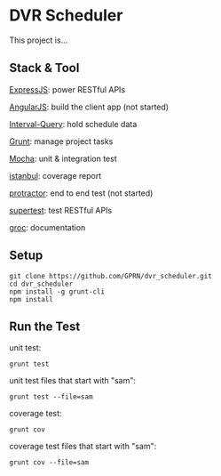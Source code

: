 # DVR Scheduler

This project is...

## Stack & Tool

[ExpressJS](http://expressjs.com/): power RESTful APIs

[AngularJS](https://angularjs.org/): build the client app (not started)

[Interval-Query](https://github.com/toberndo/interval-query): hold schedule data

[Grunt](http://gruntjs.com/): manage project tasks

[Mocha](http://visionmedia.github.io/mocha/): unit & integration test

[istanbul](http://gotwarlost.github.io/istanbul/): coverage report

[protractor](https://github.com/angular/protractor): end to end test (not started)

[supertest](https://github.com/visionmedia/supertest): test RESTful APIs

[groc](https://github.com/nevir/groc): documentation

## Setup
```
git clone https://github.com/GPRN/dvr_scheduler.git
cd dvr_scheduler
npm install -g grunt-cli
npm install
```

## Run the Test

unit test:
```
grunt test
```
unit test files that start with "sam":
```
grunt test --file=sam
```

coverage test:
```
grunt cov
```
coverage test files that start with "sam":
```
grunt cov --file=sam
```
